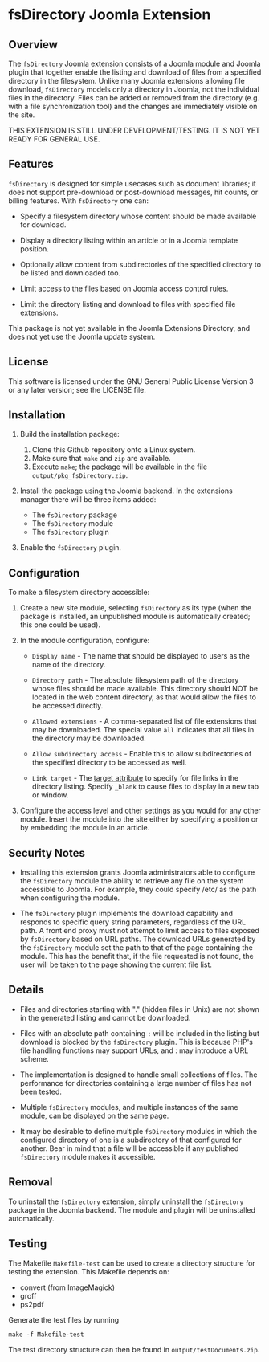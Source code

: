 # fsDirectory Joomla Extension

## Overview

The `fsDirectory` Joomla extension consists of a Joomla module and
Joomla plugin that together enable the listing and download of files
from a specified directory in the filesystem.  Unlike many Joomla
extensions allowing file download, `fsDirectory` models only a
directory in Joomla, not the individual files in the directory.  Files
can be added or removed from the directory (e.g. with a file
synchronization tool) and the changes are immediately visible on the
site.

THIS EXTENSION IS STILL UNDER DEVELOPMENT/TESTING.  IT IS NOT YET
READY FOR GENERAL USE.

## Features

`fsDirectory` is designed for simple usecases such as document
libraries; it does not support pre-download or post-download messages,
hit counts, or billing features.  With `fsDirectory` one can:

* Specify a filesystem directory whose content should be made
  available for download.

* Display a directory listing within an article or in a Joomla
  template position.

* Optionally allow content from subdirectories of the specified
  directory to be listed and downloaded too.

* Limit access to the files based on Joomla access control rules.

* Limit the directory listing and download to files with specified
  file extensions.

This package is not yet available in the Joomla Extensions Directory,
and does not yet use the Joomla update system.

## License

This software is licensed under the GNU General Public License Version
3 or any later version; see the LICENSE file.

## Installation

1. Build the installation package:
    1. Clone this Github repository onto a Linux system.
    2. Make sure that `make` and `zip` are available.
    3. Execute `make`; the package will be available in the file
       `output/pkg_fsDirectory.zip`.

2. Install the package using the Joomla backend.  In the extensions manager there will be three items added:
    - The `fsDirectory` package
    - The `fsDirectory` module
    - The `fsDirectory` plugin

3. Enable the `fsDirectory` plugin.

## Configuration

To make a filesystem directory accessible:

1. Create a new site module, selecting `fsDirectory` as its type (when
   the package is installed, an unpublished module is automatically
   created; this one could be used).
   
2. In the module configuration, configure:
    - `Display name` - The name that should be displayed to users as
      the name of the directory.
	
    - `Directory path` - The absolute filesystem path of the directory
      whose files should be made available.  This directory should NOT
      be located in the web content directory, as that would allow the
      files to be accessed directly.

	- `Allowed extensions` - A comma-separated list of file extensions
      that may be downloaded.  The special value `all` indicates that
      all files in the directory may be downloaded.
	
	- `Allow subdirectory access` - Enable this to allow
      subdirectories of the specified directory to be accessed as
      well.
	  
	- `Link target` - The [target
      attribute](https://developer.mozilla.org/en-US/docs/Web/HTML/Element/a#attr-target)
      to specify for file links in the directory listing.  Specify
      `_blank` to cause files to display in a new tab or window.

3. Configure the access level and other settings as you would for any
   other module.  Insert the module into the site either by specifying
   a position or by embedding the module in an article.

## Security Notes

* Installing this extension grants Joomla administrators able to
  configure the `fsDirectory` module the ability to retrieve any file
  on the system accessible to Joomla.  For example, they could specify
  /etc/ as the path when configuring the module.

* The `fsDirectory` plugin implements the download capability and
  responds to specific query string parameters, regardless of the URL
  path.  A front end proxy must not attempt to limit access to files
  exposed by `fsDirectory` based on URL paths.  The download URLs
  generated by the `fsDirectory` module set the path to that of the
  page containing the module.  This has the benefit that, if the file
  requested is not found, the user will be taken to the page showing
  the current file list.

## Details

* Files and directories starting with "." (hidden files in Unix) are
  not shown in the generated listing and cannot be downloaded.
  
* Files with an absolute path containing `:` will be included in the
  listing but download is blocked by the `fsDirectory` plugin.  This
  is because PHP's file handling functions may support URLs, and : may
  introduce a URL scheme.
  
* The implementation is designed to handle small collections of files.
  The performance for directories containing a large number of files
  has not been tested.

* Multiple `fsDirectory` modules, and multiple instances of the same
  module, can be displayed on the same page.
  
* It may be desirable to define multiple `fsDirectory` modules in
  which the configured directory of one is a subdirectory of that
  configured for another.  Bear in mind that a file will be accessible
  if any published `fsDirectory` module makes it accessible.

## Removal

To uninstall the `fsDirectory` extension, simply uninstall the
`fsDirectory` package in the Joomla backend.  The module and plugin
will be uninstalled automatically.

## Testing

The Makefile `Makefile-test` can be used to create a directory structure for testing the extension.  This Makefile depends on:

* convert (from ImageMagick)
* groff
* ps2pdf

Generate the test files by running

    make -f Makefile-test

The test directory structure can then be found in `output/testDocuments.zip`.
